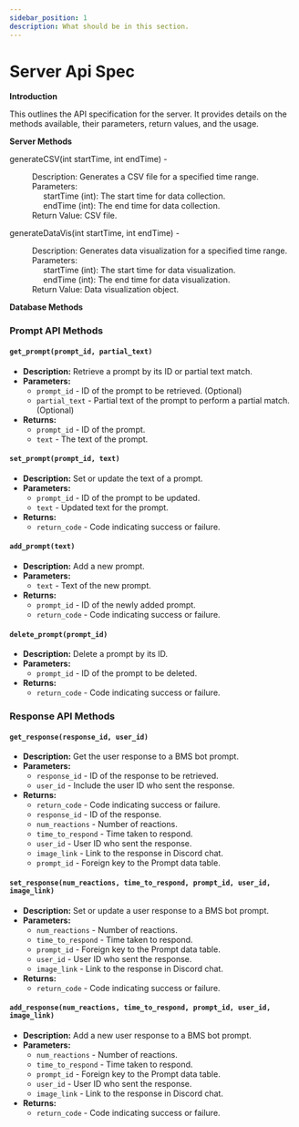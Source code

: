 ```yaml
---
sidebar_position: 1
description: What should be in this section.
---
```


Server Api Spec
=============================

**Introduction**

This outlines the API specification for the server. It provides details on the methods available, their parameters, return values, and the usage.

**Server Methods**

generateCSV(int startTime, int endTime)  -

&nbsp;&nbsp;&nbsp;&nbsp;
&nbsp;&nbsp;&nbsp;&nbsp;
Description: Generates a CSV file for a specified time range.    
&nbsp;&nbsp;&nbsp;&nbsp;
&nbsp;&nbsp;&nbsp;&nbsp;
Parameters:  
&nbsp;&nbsp;&nbsp;&nbsp;
&nbsp;&nbsp;&nbsp;&nbsp;
&nbsp;&nbsp;&nbsp;&nbsp;
startTime (int): The start time for data collection.  
&nbsp;&nbsp;&nbsp;&nbsp;
&nbsp;&nbsp;&nbsp;&nbsp;
&nbsp;&nbsp;&nbsp;&nbsp;
endTime (int): The end time for data collection.  
&nbsp;&nbsp;&nbsp;&nbsp;
&nbsp;&nbsp;&nbsp;&nbsp;
Return Value: CSV file.  


generateDataVis(int startTime, int endTime) -

&nbsp;&nbsp;&nbsp;&nbsp;
&nbsp;&nbsp;&nbsp;&nbsp;
Description: Generates data visualization for a specified time range.  
&nbsp;&nbsp;&nbsp;&nbsp;
&nbsp;&nbsp;&nbsp;&nbsp;
Parameters:   
&nbsp;&nbsp;&nbsp;&nbsp;
&nbsp;&nbsp;&nbsp;&nbsp;
&nbsp;&nbsp;&nbsp;&nbsp;
startTime (int): The start time for data visualization.  
&nbsp;&nbsp;&nbsp;&nbsp;
&nbsp;&nbsp;&nbsp;&nbsp;
&nbsp;&nbsp;&nbsp;&nbsp;
endTime (int): The end time for data visualization.  
&nbsp;&nbsp;&nbsp;&nbsp;
&nbsp;&nbsp;&nbsp;&nbsp;
Return Value: Data visualization object.  

**Database Methods**

### Prompt API Methods 
 
#### `get_prompt(prompt_id, partial_text)`
- **Description:** Retrieve a prompt by its ID or partial text match.
- **Parameters:**
  - `prompt_id` - ID of the prompt to be retrieved. (Optional)
  - `partial_text` - Partial text of the prompt to perform a partial match. (Optional)
- **Returns:**
  - `prompt_id` - ID of the prompt.
  - `text` - The text of the prompt.

#### `set_prompt(prompt_id, text)`
- **Description:** Set or update the text of a prompt.
- **Parameters:**
  - `prompt_id` - ID of the prompt to be updated.
  - `text` - Updated text for the prompt.
- **Returns:**
  - `return_code` - Code indicating success or failure.

#### `add_prompt(text)`
- **Description:** Add a new prompt.
- **Parameters:**
  - `text` - Text of the new prompt.
- **Returns:**
  - `prompt_id` - ID of the newly added prompt.
  - `return_code` - Code indicating success or failure.

#### `delete_prompt(prompt_id)`
- **Description:** Delete a prompt by its ID.
- **Parameters:**
  - `prompt_id` - ID of the prompt to be deleted.
- **Returns:**
  - `return_code` - Code indicating success or failure.

### Response API Methods

#### `get_response(response_id, user_id)`
- **Description:** Get the user response to a BMS bot prompt.
- **Parameters:**
  - `response_id` - ID of the response to be retrieved.
  - `user_id` - Include the user ID who sent the response.
- **Returns:**
  - `return_code` - Code indicating success or failure.
  - `response_id` - ID of the response.
  - `num_reactions` - Number of reactions.
  - `time_to_respond` - Time taken to respond.
  - `user_id` - User ID who sent the response.
  - `image_link` - Link to the response in Discord chat.
  - `prompt_id` - Foreign key to the Prompt data table.

#### `set_response(num_reactions, time_to_respond, prompt_id, user_id, image_link)`
- **Description:** Set or update a user response to a BMS bot prompt.
- **Parameters:**
  - `num_reactions` - Number of reactions.
  - `time_to_respond` - Time taken to respond.
  - `prompt_id` - Foreign key to the Prompt data table.
  - `user_id` - User ID who sent the response.
  - `image_link` - Link to the response in Discord chat.
- **Returns:**
  - `return_code` - Code indicating success or failure.

#### `add_response(num_reactions, time_to_respond, prompt_id, user_id, image_link)`
- **Description:** Add a new user response to a BMS bot prompt.
- **Parameters:**
  - `num_reactions` - Number of reactions.
  - `time_to_respond` - Time taken to respond.
  - `prompt_id` - Foreign key to the Prompt data table.
  - `user_id` - User ID who sent the response.
  - `image_link` - Link to the response in Discord chat.
- **Returns:**
  - `return_code` - Code indicating success or failure.

